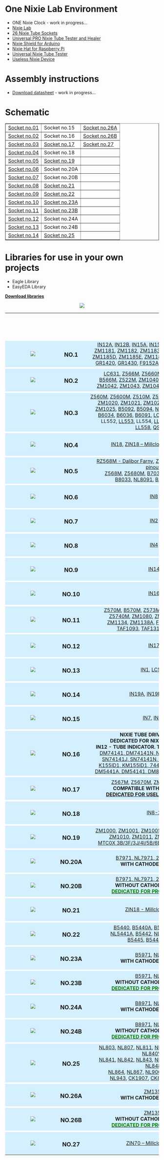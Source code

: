 # One Nixie Lab Environment
* ONE Nixie Clock - work in progress...
* <a target="_blank" href="https://nixietester.com/project/nixie-lab-ultimate-nixie-project/">Nixie Lab</a>
* <a target="_blank" href="https://nixietester.com/project/nixie-sockets/">26 Nixie Tube Sockets </a>
* <a target="_blank" href="https://nixietester.com/project/pro-nixie-tester/">Universal PRO Nixie Tube Tester and Healer</a>
* <a target="_blank" href="https://nixietester.com/project/nixie-shield-for-arduino/">Nixie Shield for Arduino</a>
* <a target="_blank" href="https://nixietester.com/project/nixie-hat-for-raspberry-pi/">Nixie Hat for Raspberry Pi</a>
* <a target="_blank" href="https://nixietester.com/project/universal-nixie-tester/">Universal Nixie Tube Tester</a>
* <a target="_blank" href="https://nixietester.com/project/useless-nixie-device/">Useless Nixie Device</a>

# Assembly instructions
* <a target="_blank" href="https://github.com/marcinsaj/Nixie-Tube-Sockets/raw/master/datasheet/Nixie-Tube-Socket-Assembly-Instruction.pdf">Download datasheet</a> - work in progress...


# Schematic
<table width="100%" border="1">
  <tbody>
    <tr>
      <td><a target="_blank" href="https://github.com/marcinsaj/Nixie-Tube-Sockets/blob/master/schematic/Schematic_Nixie_Tube_Socket_no_01.pdf">Socket no.01</a></td>
      <td>Socket no.15</td>
      <td><a target="_blank" href="https://github.com/marcinsaj/Nixie-Tube-Sockets/blob/master/schematic/Schematic_Nixie_Tube_Socket_no_26A.pdf">Socket no.26A</a> </td>
    </tr>
    <tr>
      <td><a target="_blank" href="https://github.com/marcinsaj/Nixie-Tube-Sockets/blob/master/schematic/Schematic_Nixie_Tube_Socket_no_02.pdf">Socket no.02</a></td>
      <td>Socket no.16</td>
      <td><a target="_blank" href="https://github.com/marcinsaj/Nixie-Tube-Sockets/blob/master/schematic/Schematic_Nixie_Tube_Socket_no_26B.pdf">Socket no.26B</a></td>
    </tr>
    <tr>
      <td><a target="_blank" href="https://github.com/marcinsaj/Nixie-Tube-Sockets/blob/master/schematic/Schematic_Nixie_Tube_Socket_no_03.pdf">Socket no.03</a></td>
      <td><a target="_blank" href="https://github.com/marcinsaj/Nixie-Tube-Sockets/blob/master/schematic/Schematic_Nixie_Tube_Socket_no_17.pdf">Socket no.17</a></td>
      <td><a target="_blank" href="https://github.com/marcinsaj/Nixie-Tube-Sockets/blob/master/schematic/Schematic_Nixie_Tube_Socket_no_27.pdf">Socket no.27</a></td>
    </tr>
    <tr>
      <td><a target="_blank" href="https://github.com/marcinsaj/Nixie-Tube-Sockets/blob/master/schematic/Schematic_Nixie_Tube_Socket_no_04.pdf">Socket no.04</a></td>
      <td>Socket no.18</td>
      <td>&nbsp;</td>
    </tr>
    <tr>
      <td><a target="_blank" href="https://github.com/marcinsaj/Nixie-Tube-Sockets/blob/master/schematic/Schematic_Nixie_Tube_Socket_no_05.pdf">Socket no.05</a></td>
      <td><a target="_blank" href="https://github.com/marcinsaj/Nixie-Tube-Sockets/blob/master/schematic/Schematic_Nixie_Tube_Socket_no_19.pdf">Socket no.19</a></td>
      <td>&nbsp;</td>
    </tr>
    <tr>
      <td><a target="_blank" href="https://github.com/marcinsaj/Nixie-Tube-Sockets/blob/master/schematic/Schematic_Nixie_Tube_Socket_no_06.pdf">Socket no.06</a></td>
      <td>Socket no.20A</td>
      <td>&nbsp;</td>
    </tr>
    <tr>
      <td><a target="_blank" href="https://github.com/marcinsaj/Nixie-Tube-Sockets/blob/master/schematic/Schematic_Nixie_Tube_Socket_no_07.pdf">Socket no.07</a></td>
      <td>Socket no.20B</td>
      <td>&nbsp;</td>
    </tr>
    <tr>
      <td><a target="_blank" href="https://github.com/marcinsaj/Nixie-Tube-Sockets/blob/master/schematic/Schematic_Nixie_Tube_Socket_no_08.pdf">Socket no.08</a></td>
      <td><a target="_blank" href="https://github.com/marcinsaj/Nixie-Tube-Sockets/blob/master/schematic/Schematic_Nixie_Tube_Socket_no_21.pdf">Socket no.21</a></td>
      <td>&nbsp;</td>
    </tr>
    <tr>
      <td><a target="_blank" href="https://github.com/marcinsaj/Nixie-Tube-Sockets/blob/master/schematic/Schematic_Nixie_Tube_Socket_no_09.pdf">Socket no.09</a></td>
      <td><a target="_blank" href="https://github.com/marcinsaj/Nixie-Tube-Sockets/blob/master/schematic/Schematic_Nixie_Tube_Socket_no_22.pdf">Socket no.22</a></td>
      <td>&nbsp;</td>
    </tr>
    <tr>
      <td><a target="_blank" href="https://github.com/marcinsaj/Nixie-Tube-Sockets/blob/master/schematic/Schematic_Nixie_Tube_Socket_no_10.pdf">Socket no.10</a></td>
      <td><a target="_blank" href="https://github.com/marcinsaj/Nixie-Tube-Sockets/blob/master/schematic/Schematic_Nixie_Tube_Socket_no_23A.pdf">Socket no.23A</a></td>
      <td>&nbsp;</td>
    </tr>
    <tr>
      <td><a target="_blank" href="https://github.com/marcinsaj/Nixie-Tube-Sockets/blob/master/schematic/Schematic_Nixie_Tube_Socket_no_11.pdf">Socket no.11</a></td>
      <td><a target="_blank" href="https://github.com/marcinsaj/Nixie-Tube-Sockets/blob/master/schematic/Schematic_Nixie_Tube_Socket_no_23B.pdf">Socket no.23B</a></td>
      <td>&nbsp;</td>
    </tr>
    <tr>
      <td><a target="_blank" href="https://github.com/marcinsaj/Nixie-Tube-Sockets/blob/master/schematic/Schematic_Nixie_Tube_Socket_no_12.pdf">Socket no.12</a></td>
      <td>Socket no.24A</td>
      <td>&nbsp;</td>
    </tr>
    <tr>
      <td><a target="_blank" href="https://github.com/marcinsaj/Nixie-Tube-Sockets/blob/master/schematic/Schematic_Nixie_Tube_Socket_no_13.pdf">Socket no.13</a></td>
      <td>Socket no.24B</td>
      <td>&nbsp;</td>
    </tr>
    <tr>
      <td><a target="_blank" href="https://github.com/marcinsaj/Nixie-Tube-Sockets/blob/master/schematic/Schematic_Nixie_Tube_Socket_no_14.pdf">Socket no.14</a></td>
      <td><a target="_blank" href="https://github.com/marcinsaj/Nixie-Tube-Sockets/blob/master/schematic/Schematic_Nixie_Tube_Socket_no_25.pdf">Socket no.25</a></td>
      <td>&nbsp;</td>
    </tr>	  
  </tbody>
</table>

# Libraries for use in your own projects
* Eagle Library
* EasyEDA Library

**<a href="https://github.com/marcinsaj/Nixie-Tube-Sockets/raw/master/library/Nixie_Tube_Socket_Library.zip" download="Library - Eagle & EasyEDA ">Download libraries</a>**

<p align="center"><img src="https://github.com/marcinsaj/Nixie-Tube-Sockets/blob/master/library/nixie_tube_socket_library_description.jpg"></p>

<table width="100%">
    <tr height="0px">
        <th width="1%" scope="col"> </th>
        <th width="20%" scope="col"><h2 style="text-align: center;"><font color="white">Thumbnail</font></h2></th>
        <th width="20%" scope="col"><h2 style="text-align: center;"><font color="white">Number</font></h2></th>
        <th width="58%" scope="col"><h2 style="text-align: center;"><font color="white">Supported Tubes</font></h2></th>
        <th width="1%"  scope="col"> </th>
    </tr>
    <tr align="center" valign="middle" style="background-color:#d4effd;">
        <td> </td>
        <td><img src="https://github.com/marcinsaj/Nixie-Tube-Sockets/blob/master/images/SOCKET-01.jpg" /></td>
        <td>
            <h3>NO.1</h3></td>
        <td><a target="_blank" rel="noopener" href="http://www.swissnixie.com/tubes/IN12AV/">IN12A</a>, <a target="_blank" rel="noopener" href="http://www.swissnixie.com/tubes/IN12B/">IN12B</a>, <a target="_blank" rel="noopener" href="http://www.swissnixie.com/tubes/IN15A/">IN15A</a>,&nbsp;<a target="_blank" rel="noopener" href="http://www.swissnixie.com/tubes/IN15B/">IN15B</a>, <a target="_blank" rel="noopener" href="http://www.swissnixie.com/tubes/ZM1162/">ZM1162</a>, <a target="_blank" rel="noopener" href="http://www.swissnixie.com/tubes/ZM1180SIEMENS/">ZM1180</a>,
            <br /><a target="_blank" rel="noopener" href="http://www.tube-tester.com/sites/nixie/data/ZM1181/zm1181.htm">ZM1181</a>, <a target="_blank" rel="noopener" href="http://www.swissnixie.com/tubes/ZM1180SIEMENS/">ZM1182</a>,&nbsp;<a target="_blank" rel="noopener" href="http://www.tube-tester.com/sites/nixie/data/ZM1183/zm1183.htm">ZM1183</a>, <a target="_blank" rel="noopener" href="http://www.swissnixie.com/tubes/ZM1185A/">ZM1185A</a>, <a target="_blank" rel="noopener" href="http://www.jb-electronics.de/html/elektronik/nixies/n_zm1185b.htm?lang=en">ZM1185B</a>,
            <br /><a target="_blank" rel="noopener" href="http://www.jb-electronics.de/html/elektronik/nixies/n_zm1185d.htm?lang=en">ZM1185D</a>, <a target="_blank" rel="noopener" href="http://www.jb-electronics.de/html/elektronik/nixies/n_zm1185e.htm?lang=en">ZM1185E</a>,&nbsp;<a target="_blank" rel="noopener" href="http://www.swissnixie.com/tubes/ZM1185F/">ZM1185F</a>,&nbsp;<a target="_blank" rel="noopener" href="http://www.swissnixie.com/tubes/ZM1186SIEMENS/">ZM1186</a>, <a target="_blank" rel="noopener" href="http://www.tube-tester.com/sites/nixie/data/zm1188.htm">ZM1188</a>,&nbsp;
            <br /><a target="_blank" rel="noopener" href="http://www.jb-electronics.de/html/elektronik/nixies/n_zm1185a.htm?lang=en">GR1420</a>, <a target="_blank" rel="noopener" href="http://www.jb-electronics.de/html/elektronik/nixies/n_zm1184d.htm?lang=en">GR1430</a>, <a target="_blank" rel="noopener" href="http://www.jb-electronics.de/html/elektronik/nixies/n_f9152a.htm?lang=en">F9152A</a>, <a target="_blank" rel="noopener" href="http://www.swissnixie.com/tubes/CD43/">CD43</a>,&nbsp;<a target="_blank" rel="noopener" href="http://www.swissnixie.com/tubes/CD56/">CD56</a>,&nbsp;<a target="_blank" rel="noopener" href="http://www.jb-electronics.de/html/elektronik/nixies/n_b59956.htm?lang=en">B59956</a></td>
        <td> </td>
    </tr>
    <tr style="background-color:#ffffff;" height="5px"></tr>
    <tr align="center" valign="middle" style="background-color:#d4effd;">
        <td> </td>
        <td><img src="https://github.com/marcinsaj/Nixie-Tube-Sockets/blob/master/images/SOCKET-02.jpg" /></td>
        <td>
            <h3>NO.2</h3></td>
        <td><a target="_blank" rel="noopener" href="http://www.swissnixie.com/tubes/LC631/">LC631</a>, <a target="_blank" rel="noopener" href="http://www.swissnixie.com/tubes/Z566M/">Z566M</a>, <a target="_blank" rel="noopener" href="http://www.swissnixie.com/tubes/ZM5660MRFT/">Z5660M</a>, <a target="_blank" rel="noopener" href="http://www.tube-tester.com/sites/nixie/data/z567m.htm">Z567M</a>, <a target="_blank" rel="noopener" href="http://www.tube-tester.com/sites/nixie/data/z5670m/z5670m.htm">Z5670M</a>
            <br /><a target="_blank" rel="noopener" href="http://www.jb-electronics.de/html/elektronik/nixies/n_b566m.htm?lang=en">B566M</a>, <a target="_blank" rel="noopener" href="http://www.jb-electronics.de/html/elektronik/nixies/n_z522m.htm?lang=de">Z522M</a>, <a target="_blank" rel="noopener" href="http://www.swissnixie.com/tubes/ZM1040SIEMENS/">ZM1040</a>, <a target="_blank" rel="noopener" href="http://www.swissnixie.com/tubes/ZM1041MULLARD/">ZM1041</a>, <a target="_blank" rel="noopener" href="http://www.swissnixie.com/tubes/ZM1041STESLA/">ZM1041S</a>,
            <br /><a target="_blank" rel="noopener" href="http://www.swissnixie.com/tubes/ZM1042VALV0/">ZM1042</a>, <a target="_blank" rel="noopener" href="http://www.swissnixie.com/tubes/ZM1043PHILIPS/">ZM1043</a>, <a target="_blank" rel="noopener" href="http://www.swissnixie.com/tubes/ZM1043S/">ZM1043S</a>, <a target="_blank" rel="noopener" href="http://www.jb-electronics.de/html/elektronik/nixies/n_zm1047.htm?lang=en">ZM1047</a>, <a target="_blank" rel="noopener" href="http://www.swissnixie.com/tubes/ZM1049/">ZM1049</a></td> 
        <td> </td>
    </tr>
    <tr style="background-color:#ffffff;" height="5px"></tr>
    <tr align="center" valign="middle" style="background-color:#d4effd;">
        <td> </td>
        <td><img src="https://github.com/marcinsaj/Nixie-Tube-Sockets/blob/master/images/SOCKET-03.jpg" /></td>
        <td>
            <h3>NO.3</h3></td>
        <td><a target="_blank" rel="noopener" href="http://www.swissnixie.com/tubes/ZM560MRFT/">Z560M</a>,&nbsp;<a target="_blank" rel="noopener" href="http://www.swissnixie.com/tubes/Z5600MRFT/">Z5600M</a>,&nbsp;<a target="_blank" rel="noopener" href="http://www.swissnixie.com/tubes/Z510M/">Z510M</a>,&nbsp;<a target="_blank" rel="noopener" href="http://www.swissnixie.com/tubes/Z561M/">Z561M</a>,&nbsp;<a target="_blank" rel="noopener" href="http://www.swissnixie.com/tubes/Z562M2/">Z562M2</a>,&nbsp;<a target="_blank" rel="noopener" href="http://www.swissnixie.com/tubes/Z562M3/">Z562M3</a>,&nbsp;
            <br /><a target="_blank" rel="noopener" href="http://www.swissnixie.com/tubes/ZM1020PHILIPS/">ZM1020</a>, <a target="_blank" rel="noopener" href="http://www.swissnixie.com/tubes/ZM1021/">ZM1021</a>,&nbsp;<a target="_blank" rel="noopener" href="http://www.swissnixie.com/tubes/ZM1022/">ZM1022</a>, <a target="_blank" rel="noopener" href="http://www.swissnixie.com/tubes/ZM1023/">ZM1023</a>, <a target="_blank" rel="noopener" href="http://www.swissnixie.com/tubes/ZM1024/">ZM1024</a>, <a target="_blank" rel="noopener" href="http://www.swissnixie.com/tubes/ZM1025/">ZM1025</a>,&nbsp;<a target="_blank" rel="noopener" href="http://www.jb-electronics.de/html/elektronik/nixies/n_b5092.htm?lang=en">B5092</a>, <a target="_blank" rel="noopener" href="http://www.tube-tester.com/sites/nixie/data/B-5094/b-5094.htm">B5094</a>,&nbsp;<a target="_blank" rel="noopener" href="http://www.tube-tester.com/sites/nixie/data/B-5094/b-5094.htm">NL5094</a>, <a target="_blank" rel="noopener" href="http://www.swissnixie.com/tubes/B6032/">B6032</a>, <a target="_blank" rel="noopener" href="http://www.swissnixie.com/tubes/B6033/">B6033</a>, <a target="_blank" rel="noopener" href="http://www.swissnixie.com/tubes/B6034/">B6034</a>, <a target="_blank" rel="noopener" href="http://www.swissnixie.com/tubes/B6036/">B6036</a>, <a target="_blank" rel="noopener" href="http://www.swissnixie.com/tubes/B6091/">B6091</a>, <a target="_blank" rel="noopener" href="http://www.swissnixie.com/tubes/LC513A/">LC513A</a>, LC511,&nbsp;<a target="_blank" rel="noopener" href="http://www.tube-tester.com/sites/nixie/data/LL-551.htm">LL551</a>, LL552,&nbsp;<a target="_blank" rel="noopener" href="http://www.tube-tester.com/sites/nixie/data/LL-553.htm">LL553</a>, LL554, <a target="_blank" rel="noopener" href="http://www.swissnixie.com/tubes/LL555/">LL555</a>, <a target="_blank" rel="noopener" href="http://www.swissnixie.com/tubes/LL556/">LL556</a>,&nbsp;&nbsp;<a target="_blank" rel="noopener" href="http://www.swissnixie.com/tubes/LL557/">LL557</a>, <a target="_blank" rel="noopener" href="http://www.swissnixie.com/tubes/LL558/">LL558</a>,&nbsp;<a target="_blank" rel="noopener" href="http://www.jb-electronics.de/html/elektronik/nixies/n_qs301.htm?lang=en">QS30-1</a></td>
        <td> </td>
    </tr>
    <tr style="background-color:#ffffff;" height="5px"></tr>
    <tr align="center" valign="middle" style="background-color:#d4effd;">
        <td> </td>
        <td><img src="https://github.com/marcinsaj/Nixie-Tube-Sockets/blob/master/images/SOCKET-04.jpg" /></td>
        <td>
            <h3>NO.4</h3></td>
        <td><a target="_blank" rel="noopener" href="http://www.swissnixie.com/tubes/IN18/">IN18</a>, <a target="_blank" rel="noopener" href="https://millclock.com/catalog/49-76-zin-18-nixie-tube#/32-base-silver_base">ZIN18 – Millclock (IN18 pinout)</a></td>
        <td> </td>
    </tr>
    <tr style="background-color:#ffffff;" height="5px"></tr>
    <tr align="center" valign="middle" style="background-color:#d4effd;">
        <td> </td>
        <td><img src="https://github.com/marcinsaj/Nixie-Tube-Sockets/blob/master/images/SOCKET-05.jpg" /></td>
        <td>
            <h3>NO.5</h3></td>
        <td><a target="_blank" rel="noopener" href="https://www.daliborfarny.com/product/rz568m-nixie-tube/">RZ568M - Dalibor Farny</a>, <a target="_blank" rel="noopener" href="https://millclock.com/catalog/84-118-zin-70-nixie-tube-with-silver-aluminum-base#/47-pinout_type-z568m_or_z5680m_pinout">ZIN70 – Millclock (Z568 pinout)</a>
            <br /><a target="_blank" rel="noopener" href="http://www.swissnixie.com/tubes/Z568M/">Z568M</a>, <a target="_blank" rel="noopener" href="http://www.swissnixie.com/tubes/Z568M/">Z5680M</a>, <a target="_blank" rel="noopener" href="http://www.tube-tester.com/sites/nixie/data/b7037/b7037.htm">B7037</a>,&nbsp;<a target="_blank" rel="noopener" href="http://www.jb-electronics.de/html/elektronik/nixies/n_nl7037.htm?lang=de">NL7037</a>, <a target="_blank" rel="noopener" href="http://www.jb-electronics.de/html/elektronik/nixies/n_nl934.htm?lang=de">NL934</a>
            <br /><a target="_blank" rel="noopener" href="http://www.swissnixie.com/tubes/B8033/">B8033</a>, <a target="_blank" rel="noopener" href="http://www.jb-electronics.de/html/elektronik/nixies/n_nl8091.htm?lang=de">NL8091</a>, <a target="_blank" rel="noopener" href="http://www.swissnixie.com/tubes/B8091/">B8091</a>, <a target="_blank" rel="noopener" href="http://www.jb-electronics.de/html/elektronik/nixies/n_nl1212.htm?lang=de">NL1212</a></td>
        <td> </td>
    </tr>
    <tr style="background-color:#ffffff;" height="5px"></tr>
    <tr align="center" valign="middle" style="background-color:#d4effd;">
        <td> </td>
        <td><img src="https://github.com/marcinsaj/Nixie-Tube-Sockets/blob/master/images/SOCKET-06.jpg" /></td>
        <td>
            <h3>NO.6</h3></td>
        <td><a target="_blank" rel="noopener" href="http://www.swissnixie.com/tubes/IN8/">IN8</a></td>
        <td> </td>
    </tr>
    <tr style="background-color:#ffffff;" height="5px"></tr>
    <tr align="center" valign="middle" style="background-color:#d4effd;">
        <td> </td>
        <td><img src="https://github.com/marcinsaj/Nixie-Tube-Sockets/blob/master/images/SOCKET-07.jpg" /></td>
        <td>
            <h3>NO.7</h3></td>
        <td><a target="_blank" rel="noopener" href="http://www.swissnixie.com/tubes/IN2/">IN2</a></td>
        <td> </td>
    </tr>
    <tr style="background-color:#ffffff;" height="5px"></tr>
    <tr align="center" valign="middle" style="background-color:#d4effd;">
        <td> </td>
        <td><img src="https://github.com/marcinsaj/Nixie-Tube-Sockets/blob/master/images/SOCKET-08.jpg" /></td>
        <td>
            <h3>NO.8</h3></td>
        <td><a target="_blank" rel="noopener" href="http://www.swissnixie.com/tubes/IN4/">IN4</a></td>
        <td> </td>
    </tr>
    <tr style="background-color:#ffffff;" height="5px"></tr>
    <tr align="center" valign="middle" style="background-color:#d4effd;">
        <td> </td>
        <td><img src="https://github.com/marcinsaj/Nixie-Tube-Sockets/blob/master/images/SOCKET-09.jpg" /></td>
        <td>
            <h3>NO.9</h3></td>
        <td><a target="_blank" rel="noopener" href="http://www.swissnixie.com/tubes/IN14/">IN14</a></td>
        <td> </td>
    </tr>
    <tr style="background-color:#ffffff;" height="5px"></tr>
    <tr align="center" valign="middle" style="background-color:#d4effd;">
        <td> </td>
        <td><img src="https://github.com/marcinsaj/Nixie-Tube-Sockets/blob/master/images/SOCKET-10.jpg" /></td>
        <td>
            <h3>NO.10</h3></td>
        <td><a target="_blank" rel="noopener" href="http://www.swissnixie.com/tubes/IN16/">IN16</a></td>
        <td> </td>
    </tr>
    <tr style="background-color:#ffffff;" height="5px"></tr>
    <tr align="center" valign="middle" style="background-color:#d4effd;">
        <td> </td>
        <td><img src="https://github.com/marcinsaj/Nixie-Tube-Sockets/blob/master/images/SOCKET-11.jpg" /></td>
        <td>
            <h3>NO.11</h3></td>
        <td><a target="_blank" rel="noopener" href="http://www.tube-tester.com/sites/nixie/data/z570m/z570m.htm">Z570M</a>, <a target="_blank" rel="noopener" href="http://www.tube-tester.com/sites/nixie/data/b570m/B570m.htm">B570M</a>, <a target="_blank" rel="noopener" href="http://www.swissnixie.com/tubes/573M/">Z573M</a>, <a target="_blank" rel="noopener" href="http://www.tube-tester.com/sites/nixie/data/z574m/z574m.htm">Z574M</a>, <a target="_blank" rel="noopener" href="http://www.tube-tester.com/sites/nixie/data/z5730m/z5730m.htm">Z5730M</a>,
            <br /><a target="_blank" rel="noopener" href="http://www.tube-tester.com/sites/nixie/data/z5740m/z5740m.htm">Z5740M</a>, <a target="_blank" rel="noopener" href="http://www.tube-tester.com/sites/nixie/data/zm1080-mul/zm1080-mul.htm">ZM1080</a>, <a target="_blank" rel="noopener" href="http://www.tube-tester.com/sites/nixie/data/ZM1081/zm1081.htm">ZM1081</a>,&nbsp;<a target="_blank" rel="noopener" href="http://www.tube-tester.com/sites/nixie/data/zm1082-dario/zm1082-dar.htm">ZM1082</a>,
            <br /><a target="_blank" rel="noopener" href="http://www.tube-tester.com/sites/nixie/data/ZM1134/ZM1134.htm">ZM1134</a>,&nbsp;<a target="_blank" rel="noopener" href="http://www.tube-tester.com/sites/nixie/data/zm1138a/zm1138a.htm">ZM1138A</a>, <a target="_blank" rel="noopener" href="http://www.swissnixie.com/tubes/F9080B/">F9080B</a>,&nbsp;<a target="_blank" rel="noopener" href="http://www.tube-tester.com/sites/nixie/data/F9080BA/F9080BA.htm">F9080BA</a>,
            <br /><a target="_blank" rel="noopener" href="http://www.swissnixie.com/tubes/TAF1093/">TAF1093</a>, <a target="_blank" rel="noopener" href="http://www.swissnixie.com/tubes/TAF1317A/">TAF1317A</a>, <a target="_blank" rel="noopener" href="http://www.tube-tester.com/sites/nixie/data/tau7030/tau7030.htm">TAU7030</a></td>
        <td> </td>
    </tr>
    <tr style="background-color:#ffffff;" height="5px"></tr>
    <tr align="center" valign="middle" style="background-color:#d4effd;">
        <td> </td>
        <td><img src="https://github.com/marcinsaj/Nixie-Tube-Sockets/blob/master/images/SOCKET-12.jpg" /></td>
        <td>
            <h3>NO.12</h3></td>
        <td><a target="_blank" rel="noopener" href="http://www.swissnixie.com/tubes/IN17/">IN17</a></td>
        <td> </td>
    </tr>
    <tr style="background-color:#ffffff;" height="5px"></tr>
    <tr align="center" valign="middle" style="background-color:#d4effd;">
        <td> </td>
        <td><img src="https://github.com/marcinsaj/Nixie-Tube-Sockets/blob/master/images/SOCKET-13.jpg" /></td>
        <td>
            <h3>NO.13</h3></td>
        <td><a target="_blank" rel="noopener" href="http://www.swissnixie.com/tubes/IN1/">IN1</a>, <a target="_blank" rel="noopener" href="http://www.swissnixie.com/tubes/LC516/">LC516</a></td>
        <td> </td>
    </tr>
    <tr style="background-color:#ffffff;" height="5px"></tr>
    <tr align="center" valign="middle" style="background-color:#d4effd;">
        <td> </td>
        <td><img src="https://github.com/marcinsaj/Nixie-Tube-Sockets/blob/master/images/SOCKET-14.jpg" /></td>
        <td>
            <h3>NO.14</h3></td>
        <td><a target="_blank" rel="noopener" href="http://www.swissnixie.com/tubes/IN19A/">IN19A</a>, <a target="_blank" rel="noopener" href="http://www.swissnixie.com/tubes/IN19B/">IN19B</a>, <a target="_blank" rel="noopener" href="http://www.jb-electronics.de/html/elektronik/nixies/n_in19v.htm?lang=de">IN19V</a></td>
        <td> </td>
    </tr>
    <tr style="background-color:#ffffff;" height="5px"></tr>
    <tr align="center" valign="middle" style="background-color:#d4effd;">
        <td> </td>
        <td><img src="https://github.com/marcinsaj/Nixie-Tube-Sockets/blob/master/images/SOCKET-15.jpg" /></td>
        <td>
            <h3>NO.15</h3></td>
        <td><a target="_blank" rel="noopener" href="http://www.swissnixie.com/tubes/IN7/">IN7</a>, <a target="_blank" rel="noopener" href="http://www.swissnixie.com/tubes/IN7A/">IN7A</a></td>
        <td> </td>
    </tr>
    <tr style="background-color:#ffffff;" height="5px"></tr>
    <tr align="center" valign="middle" style="background-color:#d4effd;">
        <td> </td>
        <td><img src="https://github.com/marcinsaj/Nixie-Tube-Sockets/blob/master/images/SOCKET-16.jpg" /></td>
        <td>
            <h3>NO.16</h3></td>
        <td><strong>NIXIE TUBE DRIVER SOCKET<br />
        DEDICATED  FOR NIXIE TUBE TESTER</strong><strong><br />
        IN12 - TUBE INDICATOR.
      TUBE DRIVERS:</strong> <a target="_blank" rel="noopener" href="http://www.tube-tester.com/sites/nixie/74141-NDT/74141-NDT.htm">74141, DM74141, DM74141N,&nbsp;NTE74141, SN74141, SN74141J, SN74141N, TL74141N, 155ID1, K155ID1, KM155ID1, 7441, 7441A, DM7441A, DM5441A, DM54141, DM8640N, FJL101, FLL101</a></td>
        <td> </td>
    </tr>
    <tr style="background-color:#ffffff;" height="5px"></tr>
    <tr align="center" valign="middle" style="background-color:#d4effd;">
        <td> </td>
        <td><img src="https://github.com/marcinsaj/Nixie-Tube-Sockets/blob/master/images/SOCKET-17.jpg" /></td>
        <td>
            <h3>NO.17</h3></td>
      <td><a target="_blank" rel="noopener" href="http://www.tube-tester.com/sites/nixie/data/z567m.htm">Z567M</a>, <a target="_blank" rel="noopener" href="http://www.tube-tester.com/sites/nixie/data/z5670m/z5670m.htm">Z5670M</a>,&nbsp;<a target="_blank" rel="noopener" href="http://www.swissnixie.com/tubes/ZM1041MULLARD/">ZM1041</a>, <a target="_blank" rel="noopener" href="http://www.swissnixie.com/tubes/ZM1043PHILIPS/">ZM1043</a>
            <br />
            <strong>COMPATIBLE WITH ALL DEVICES.&nbsp;<br />
            <a target="_blank" rel="noopener" href="https://igg.me/at/nixiedevice">DEDICATED FOR USELESS NIXIE DEVICE</a></strong></td>
        <td> </td>
    </tr>
    <tr style="background-color:#ffffff;" height="5px"></tr>
    <tr align="center" valign="middle" style="background-color:#d4effd;">
        <td> </td>
        <td><img src="https://github.com/marcinsaj/Nixie-Tube-Sockets/blob/master/images/SOCKET-18.jpg" /></td>
        <td>
            <h3>NO.18</h3></td>
        <td><a target="_blank" rel="noopener" href="http://www.tube-tester.com/sites/nixie/data/I/IN-8-2/in-8-2.htm">IN8-2</a></td>
        <td> </td>
    </tr>
    <tr style="background-color:#ffffff;" height="5px"></tr>
    <tr align="center" valign="middle" style="background-color:#d4effd;">
        <td> </td>
        <td><img src="https://github.com/marcinsaj/Nixie-Tube-Sockets/blob/master/images/SOCKET-19.jpg" /></td>
        <td>
            <h3>NO.19</h3></td>
        <td><a target="_blank" rel="noopener" href="http://www.swissnixie.com/tubes/ZM1000VALVO/">ZM1000</a>, <a target="_blank" rel="noopener" href="http://www.swissnixie.com/tubes/ZM1001VALVO/">ZM1001</a>, <a target="_blank" rel="noopener" href="http://www.tube-tester.com/sites/nixie/dat_arch/ZM1005_ZM1005R.pdf">ZM1005</a>, <a target="_blank" rel="noopener" href="http://www.tube-tester.com/sites/nixie/dat_arch/ZM1005_ZM1005R.pdf">ZM1005R</a>, <a target="_blank" rel="noopener" href="http://www.tube-tester.com/sites/nixie/data/ZM1006/ZM1006.htm">ZM1006</a>,&nbsp;
            <br /><a target="_blank" rel="noopener" href="http://www.swissnixie.com/tubes/ZM1010/">ZM1010</a>, <a target="_blank" rel="noopener" href="http://www.tube-tester.com/sites/nixie/data/Mud0x/mrl0x-3f.htm">ZM1011</a>, <a target="_blank" rel="noopener" href="http://www.tube-tester.com/sites/nixie/data/ZM1012/ZM1012.htm">ZM1012</a>, <a target="_blank" rel="noopener" href="http://www.tube-tester.com/sites/nixie/data/Mud0x/mtc0x-3b.htm">ZM1013</a>,
            <br /><a target="_blank" rel="noopener" href="http://www.tube-tester.com/sites/nixie/data/Mud0x/mtc0x-3b.htm">MTC0X 3B/3F/3J/4I/5B/6B/6F</a>, <a target="_blank" rel="noopener" href="http://www.tube-tester.com/sites/nixie/data/Mud0x/mcd0x-4i.htm">MCD0X</a>, <a target="_blank" rel="noopener" href="http://www.tube-tester.com/sites/nixie/data/Mud0x/mudox-3J.htm">MUD0X</a></td>
        <td> </td>
    </tr>
    <tr style="background-color:#ffffff;" height="5px"></tr>
    <tr align="center" valign="middle" style="background-color:#d4effd;">
        <td> </td>
        <td><img src="https://github.com/marcinsaj/Nixie-Tube-Sockets/blob/master/images/SOCKET-20A.jpg" /></td>
        <td>
            <h3>NO.20A</h3></td>
        <td><a target="_blank" rel="noopener" href="http://www.swissnixie.com/tubes/B7971BURROUGHS/">B7971, NL7971, 283CQAD7971</a>
            <br /><strong>WITH CATHODE RESISTORS<br /></strong></td>
        <td> </td>
    </tr>
    <tr style="background-color:#ffffff;" height="5px"></tr>
    <tr align="center" valign="middle" style="background-color:#d4effd;">
        <td> </td>
        <td><img src="https://github.com/marcinsaj/Nixie-Tube-Sockets/blob/master/images/SOCKET-20B.jpg" /></td>
        <td>
            <h3>NO.20B</h3></td>
        <td><a target="_blank" rel="noopener" href="http://www.swissnixie.com/tubes/B7971BURROUGHS/">B7971, NL7971, 283CQAD7971</a>
            <br /><strong>WITHOUT CATHODE RESISTORS<br /><a target="_blank" rel="noopener" href="https://nixietester.com/project/pro-nixie-tester/"><font color="green">DEDICATED FOR PRO NIXIE TESTER</font></a></strong></td>
        <td> </td>
    </tr>
    <tr style="background-color:#ffffff;" height="5px"></tr>
    <tr align="center" valign="middle" style="background-color:#d4effd;">
        <td> </td>
        <td><img src="https://github.com/marcinsaj/Nixie-Tube-Sockets/blob/master/images/SOCKET-21.jpg" /></td>
        <td>
            <h3>NO.21</h3></td>
        <td><a target="_blank" rel="noopener" href="https://millclock.com/catalog/49-76-zin-18-nixie-tube#/32-base-silver_base">ZIN18 - Millclock pinout</a>&nbsp;</td>
        <td> </td>
    </tr>
    <tr style="background-color:#ffffff;" height="5px"></tr>
    <tr align="center" valign="middle" style="background-color:#d4effd;">
        <td> </td>
        <td><img src="https://github.com/marcinsaj/Nixie-Tube-Sockets/blob/master/images/SOCKET-22.jpg" /></td>
        <td>
            <h3>NO.22</h3></td>
        <td><a target="_blank" rel="noopener" href="http://www.tube-tester.com/sites/nixie/dat_arch/Burroughs_Bulletin_1104D.pdf">B5440</a>, <a target="_blank" rel="noopener" href="http://www.swissnixie.com/tubes/B5440A/">B5440A</a>, <a target="_blank" rel="noopener" href="http://www.swissnixie.com/tubes/NL5441A/">B5441</a>, <a target="_blank" rel="noopener" href="http://www.swissnixie.com/tubes/NL5441A/">B5441A</a>,&nbsp;
            <br /><a target="_blank" rel="noopener" href="http://www.swissnixie.com/tubes/NL5441A/">NL5441A</a>,&nbsp;<a target="_blank" rel="noopener" href="http://www.tube-tester.com/sites/nixie/data/B-5442/B-5442.htm">B5442</a>,&nbsp;<a target="_blank" rel="noopener" href="http://www.tube-tester.com/sites/nixie/data/NL-5442/NL-5442.htm">NL5442</a>,&nbsp;<a target="_blank" rel="noopener" href="http://www.tube-tester.com/sites/nixie/data/NL-5442A/NL-5442A.htm">B5442A</a>,&nbsp;
            <br /><a target="_blank" rel="noopener" href="http://www.swissnixie.com/tubes/B5445/">B5445</a>, <a target="_blank" rel="noopener" href="http://www.swissnixie.com/tubes/B5448/">B5448</a>, <a target="_blank" rel="noopener" href="http://www.tube-tester.com/sites/nixie/data/NL-987/nl-987.htm">NL987</a></td>
        <td> </td>
    </tr>
    <tr style="background-color:#ffffff;" height="5px"></tr>
    <tr align="center" valign="middle" style="background-color:#d4effd;">
        <td> </td>
        <td><img src="https://github.com/marcinsaj/Nixie-Tube-Sockets/blob/master/images/SOCKET-23A.jpg" /></td>
        <td>
            <h3>NO.23A</h3></td>
        <td><a target="_blank" rel="noopener" href="http://www.jb-electronics.de/html/elektronik/nixies/n_b5971.htm?lang=en">B5971</a>, <a target="_blank" rel="noopener" href="http://www.swissnixie.com/tubes/NL5971/">NL5971</a>
            <br /><strong>WITH CATHODE RESISTORS<br /></strong></td>
        <td> </td>
    </tr>
    <tr style="background-color:#ffffff;" height="5px"></tr>
    <tr align="center" valign="middle" style="background-color:#d4effd;">
        <td> </td>
        <td><img src="https://github.com/marcinsaj/Nixie-Tube-Sockets/blob/master/images/SOCKET-23B.jpg" /></td>
        <td>
            <h3>NO.23B</h3></td>
        <td><a target="_blank" rel="noopener" href="http://www.jb-electronics.de/html/elektronik/nixies/n_b5971.htm?lang=en">B5971</a>, <a target="_blank" rel="noopener" href="http://www.swissnixie.com/tubes/NL5971/">NL5971</a>
            <br /><strong>WITHOUT CATHODE RESISTORS<br /><a target="_blank" rel="noopener" href="https://nixietester.com/project/pro-nixie-tester/"><font color="green">DEDICATED FOR PRO NIXIE TESTER</font></a></strong></td>
        <td> </td>
    </tr>
    <tr style="background-color:#ffffff;" height="5px"></tr>
    <tr align="center" valign="middle" style="background-color:#d4effd;">
        <td> </td>
        <td><img src="https://github.com/marcinsaj/Nixie-Tube-Sockets/blob/master/images/SOCKET-24A.jpg" /></td>
        <td>
            <h3>NO.24A</h3></td>
        <td><a target="_blank" rel="noopener" href="http://www.jb-electronics.de/html/elektronik/nixies/n_b8971.htm?lang=en">B8971</a>, <a target="_blank" rel="noopener" href="http://www.tube-tester.com/sites/nixie/data/b-8971/b-8971.htm">NL8971</a>
            <br /><strong>WITH CATHODE RESISTORS</strong></td>
        <td> </td>
    </tr>
    <tr style="background-color:#ffffff;" height="5px"></tr>
    <tr align="center" valign="middle" style="background-color:#d4effd;">
        <td> </td>
        <td><img src="https://github.com/marcinsaj/Nixie-Tube-Sockets/blob/master/images/SOCKET-24B.jpg" /></td>
        <td>
            <h3>NO.24B</h3></td>
        <td><a target="_blank" rel="noopener" href="http://www.jb-electronics.de/html/elektronik/nixies/n_b8971.htm?lang=en">B8971</a>, <a target="_blank" rel="noopener" href="http://www.tube-tester.com/sites/nixie/data/b-8971/b-8971.htm">NL8971</a>
            <br /><strong>WITHOUT CATHODE RESISTORS<br /><a target="_blank" rel="noopener" href="https://nixietester.com/project/pro-nixie-tester/"><font color="green">DEDICATED FOR PRO NIXIE TESTER</font></a></strong></td>
        <td> </td>
    </tr>
    <tr style="background-color:#ffffff;" height="5px"></tr>
    <tr align="center" valign="middle" style="background-color:#d4effd;">
        <td> </td>
        <td><img src="https://github.com/marcinsaj/Nixie-Tube-Sockets/blob/master/images/SOCKET-25.jpg" /></td>
        <td>
            <h3>NO.25</h3></td>
        <td><a target="_blank" rel="noopener" href="http://www.tube-tester.com/sites/nixie/data/nl-803/nl-803.htm">NL803</a>, <a target="_blank" rel="noopener" href="http://www.swissnixie.com/tubes/NL807/">NL807</a>, <a target="_blank" rel="noopener" href="http://www.swissnixie.com/tubes/NL811/">NL811</a>, <a target="_blank" rel="noopener" href="http://www.tube-tester.com/sites/nixie/data/nl-803/nl-803.htm">NL812</a>, <a target="_blank" rel="noopener" href="http://www.swissnixie.com/tubes/NL821/">NL821</a>, <a target="_blank" rel="noopener" href="http://www.jb-electronics.de/html/elektronik/nixies/n_nl840.htm?lang=de">NL840</a>, <a target="_blank" rel="noopener" href="http://www.swissnixie.com/tubes/NL840VR/">NL840VR</a>, <br /><a target="_blank" rel="noopener" href="http://www.swissnixie.com/tubes/NL841RCA/">NL841</a>, <a target="_blank" rel="noopener" href="http://www.swissnixie.com/tubes/NL842/">NL842</a>, <a target="_blank" rel="noopener" href="http://www.swissnixie.com/tubes/NL843/">NL843</a>, <a target="_blank" rel="noopener" href="http://www.swissnixie.com/tubes/NL844/">NL844</a>, <a target="_blank" rel="noopener" href="http://www.swissnixie.com/tubes/NL845/">NL845</a>, <a target="_blank" rel="noopener" href="http://www.swissnixie.com/tubes/NL847/">NL847</a>, <a target="_blank" rel="noopener" href="http://www.swissnixie.com/tubes/NL848/">NL848</a>,
            <br /><a target="_blank" rel="noopener" href="http://www.swissnixie.com/tubes/NL864/">NL864</a>, <a target="_blank" rel="noopener" href="http://www.swissnixie.com/tubes/NL867/">NL867,</a>&nbsp;<a target="_blank" rel="noopener" href="http://www.swissnixie.com/tubes/NL900/">NL900</a>, <a target="_blank" rel="noopener" href="http://www.swissnixie.com/tubes/NL908/">NL908</a>, <a target="_blank" rel="noopener" href="http://www.swissnixie.com/tubes/NL939/">NL939</a>,
            <br /><a target="_blank" rel="noopener" href="http://www.tube-tester.com/sites/nixie/data/nl-803/nl-803.htm">NL943</a>,&nbsp;<a target="_blank" rel="noopener" href="http://www.swissnixie.com/tubes/CK1907/">CK1907</a>,&nbsp;<a target="_blank" href="http://www.swissnixie.com/tubes/CK8754/">CK8754</a>,&nbsp;<a target="_blank" rel="noopener" href="http://www.swissnixie.com/tubes/3400005/">340-0005</a></td>
        <td> </td>
    </tr>
    <tr style="background-color:#ffffff;" height="5px"></tr>
    <tr align="center" valign="middle" style="background-color:#d4effd;">
        <td> </td>
        <td><img src="https://github.com/marcinsaj/Nixie-Tube-Sockets/blob/master/images/SOCKET-26A.jpg" /></td>
        <td>
            <h3>NO.26A</h3></td>
        <td><a target="_blank" rel="noopener" href="http://www.tube-tester.com/sites/nixie/dat_arch/ZM1350_02.pdf">ZM1350</a>
            <br /><strong>WITH CATHODE RESISTORS</strong></td>
        <td> </td>
    </tr>
    <tr style="background-color:#ffffff;" height="5px"></tr>
    <tr align="center" valign="middle" style="background-color:#d4effd;">
        <td> </td>
        <td><img src="https://github.com/marcinsaj/Nixie-Tube-Sockets/blob/master/images/SOCKET-26B.jpg" /></td>
        <td>
            <h3>NO.26B</h3></td>
        <td><a target="_blank" rel="noopener" href="http://www.tube-tester.com/sites/nixie/dat_arch/ZM1350_02.pdf">ZM1350</a>
            <br /><strong>WITHOUT CATHODE RESISTORS<br /><a target="_blank" rel="noopener" href="https://nixietester.com/project/pro-nixie-tester/"><font color="green">DEDICATED FOR PRO NIXIE TESTER</font></a></strong></td>
        <td> </td>
    </tr>
    <tr style="background-color:#ffffff;" height="5px"></tr>
    <tr align="center" valign="middle" style="background-color:#d4effd;">
        <td> </td>
        <td><img src="https://github.com/marcinsaj/Nixie-Tube-Sockets/blob/master/images/SOCKET-27.jpg" /></td>
        <td>
            <h3>NO.27</h3></td>
        <td><a target="_blank" rel="noopener" href="https://millclock.com/catalog/84-117-zin-70-nixie-tube-with-silver-aluminum-base#/46-pinout_type-standart_pinout_by_millclock">ZIN70 – Millclock pinout</a></td>
        <td> </td>
    </tr>	    
</table>
